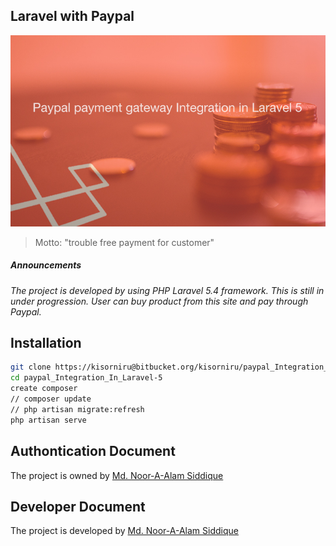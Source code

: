 ## Laravel with Paypal

[![logo.jpg](public/images/logo.jpg)](http://127.0.0.1/)

> Motto: "trouble free payment for customer"

##### Announcements

*The project is developed by using PHP Laravel 5.4 framework. This is still in under progression. User can buy product from this site and pay through Paypal.*

## Installation

```sh
git clone https://kisorniru@bitbucket.org/kisorniru/paypal_Integration_In_Laravel-5.git
cd paypal_Integration_In_Laravel-5
create composer
// composer update
// php artisan migrate:refresh
php artisan serve
```

## Authontication Document

The project is owned by [Md. Noor-A-Alam Siddique](https://www.facebook.com/kisorniru)

## Developer Document

The project is developed by [Md. Noor-A-Alam Siddique](https://www.facebook.com/kisorniru)